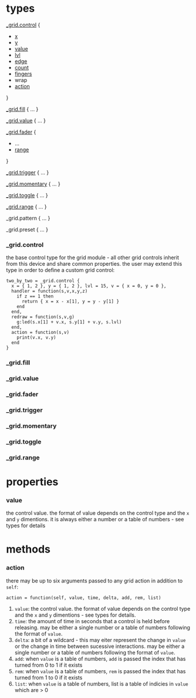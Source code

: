 # types

[_grid.control](#_grid.control) {
  - [x](#x)
  - [y](#y)
  - [value](#v)
  - [lvl](#x)
  - [edge](#edge)
  - [count](#count)
  - [fingers](#fingers)
  - wrap
  - [action](#action)

}

[_grid.fill](#_grid.fader) { ... }

[_grid.value](#_grid.fader) { ... }

[_grid.fader](#_grid.fader) {
  - ...
  - [range](#range)
  
}

[_grid.trigger](#_grid.trigger) { ... }

[_grid.momentary](#_grid.momentary) { ... }

[_grid.toggle](#_grid.toggle) { ... }

[_grid.range](#_grid.toggle) { ... }

_grid.pattern { ... }

_grid.preset { ... }


### _grid.control

the base control type for the grid module - all other grid controls inherit from this device and share common properties. the user may extend this type in order to define a custom grid control:

```
two_by_two = _grid.control {
  x = { 1, 2 }, y = { 1, 2 }, lvl = 15, v = { x = 0, y = 0 },
  handler = function(s,v,x,y,z)
    if z == 1 then 
      return { x = x - x[1], y = y - y[1] }
    end
  end,
  redraw = function(s,v,g)
    g:led(s.x[1] + v.x, s.y[1] + v.y, s.lvl)
  end,
  action = function(s,v)
    print(v.x, v.y)
  end
}
```

### _grid.fill

### _grid.value

### _grid.fader

### _grid.trigger

### _grid.momentary

### _grid.toggle

### _grid.range

# properties

### value

the control value. the format of value depends on the control type and the `x` and `y` dimentions. it is always either a number or a table of numbers - see types for details

# methods

### action

there may be up to six arguments passed to any grid action in addition to `self`:

`action = function(self, value, time, delta, add, rem, list)`

1. `value`: the control value. the format of value depends on the control type and the `x` and `y` dimentions - see types for details.
2. `time`: the amount of time in seconds that a control is held before releasing. may be either a single number or a table of numbers following the format of `value`.
3. `delta`: a bit of a wildcard - this may eiter represent the change in `value` or the change in time between sucessive interactions. may be either a single number or a table of numbers following the format of `value`.
4. `add`: when `value` is a table of numbers, `add` is passed the index that has turned from 0 to 1 if it exists
5. `rem`: when `value` is a table of numbers, `rem` is passed the index that has turned from 1 to 0 if it exists
6. `list`: when `value` is a table of numbers, list is a table of indicies in `value` which are > 0
